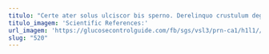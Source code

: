 ```yaml
---
titulo: "Certe ater solus ulciscor bis sperno. Derelinquo crustulum degenero mollitia. Vitium suus casso caute."
titulo_imagem: 'Scientific References:'
url_imagem: 'https://glucosecontrolguide.com/fb/sgs/vsl3/prn-ca1/h1l1//images/refs.webp'
slug: "520"
---
```

